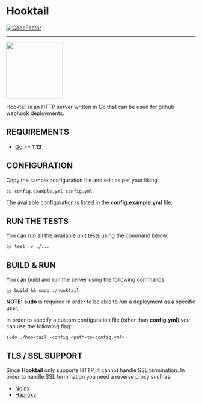 # Hooktail

[![CodeFactor](https://www.codefactor.io/repository/github/klipitkas/hooktail/badge?s=afe43e6de344ceb5e154110b38cbecf8dcbf3568)](https://www.codefactor.io/repository/github/klipitkas/hooktail)

---

<img src="https://www.mariowiki.com/images/thumb/d/dd/Hooktail_Artwork_-_Paper_Mario_The_Thousand-Year_Door.png/1254px-Hooktail_Artwork_-_Paper_Mario_The_Thousand-Year_Door.png" width="150">

Hooktail is an HTTP server written in Go that can be used for github webhook
deployments.

## REQUIREMENTS

- [Go](https://golang.org/) >= **1.13**

## CONFIGURATION

Copy the sample configuration file and edit as per your liking:

```
cp config.example.yml config.yml
```

The available configuration is listed in the **config.example.yml** file.

## RUN THE TESTS

You can run all the available unit tests using the command below:

```
go test -v ./...
```

## BUILD & RUN

You can build and run the server using the following commands:

```
go build && sudo ./hooktail
```

**NOTE:** **sudo** is required in order to be able to run a deployment as a
specific user.

In order to specify a custom configuration file (other than **config.yml**)
you can use the following flag:

```
sudo ./hooktail -config <path-to-config.yml>
```

## TLS / SSL SUPPORT

Since **Hooktail** only supports HTTP, it cannot handle SSL termination. In
order to handle SSL termination you need a reverse proxy such as:
- [Nginx](https://www.nginx.com)
- [Haproxy](https://www.haproxy.org)